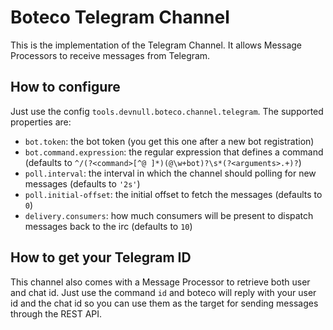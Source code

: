# Boteco Telegram Channel

This is the implementation of the Telegram Channel. It allows Message Processors to receive messages from Telegram.

## How to configure

Just use the config `tools.devnull.boteco.channel.telegram`. The supported properties are:

- `bot.token`: the bot token (you get this one after a new bot registration)
- `bot.command.expression`: the regular expression that defines a command (defaults to
`^/(?<command>[^@ ]*)(@\w+bot)?\s*(?<arguments>.+)?`)
- `poll.interval`: the interval in which the channel should polling for new messages (defaults to `'2s'`)
- `poll.initial-offset`: the initial offset to fetch the messages (defaults to `0`)
- `delivery.consumers`: how much consumers will be present to dispatch messages back to the irc (defaults to `10`)

## How to get your Telegram ID

This channel also comes with a Message Processor to retrieve both user and chat id. Just use the command `id` and
boteco will reply with your user id and the chat id so you can use them as the target for sending messages through the
REST API.
